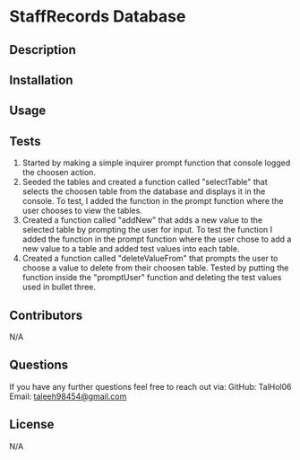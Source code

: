 # StaffRecords Database

## Description


## Installation


## Usage


## Tests
 1. Started by making a simple inquirer prompt function that console logged the choosen action.
 2. Seeded the tables and created a function called "selectTable" that selects the choosen table from the database and displays it in the console. To test, I added the function in the prompt function where the user chooses to view the tables.
 3. Created a function called "addNew" that adds a new value to the selected table by prompting the user for input. To test the function I added the function in the prompt function where the user chose to add a new value to a table and added test values into each table.
 4. Created a function called "deleteValueFrom" that prompts the user to choose a value to delete from their choosen table. Tested by putting the function inside the "promptUser" function and deleting the test values used in bullet three.

## Contributors
N/A

## Questions
If you have any further questions feel free to reach out via:
GitHub: TalHol06<br>
Email: taleeh98454@gmail.com

## License
N/A